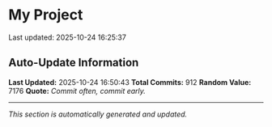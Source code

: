 # My Project


Last updated: 2025-10-24 16:25:37























































































































































































































































































































































































































































































































































































































































































































































































































































































































































































































































































































































































































































































































































## Auto-Update Information

**Last Updated:** 2025-10-24 16:50:43
**Total Commits:** 912
**Random Value:** 7176
**Quote:** _Commit often, commit early._

---
_This section is automatically generated and updated._